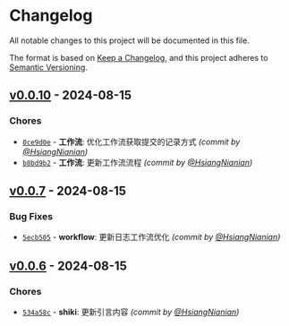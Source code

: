 # Changelog
All notable changes to this project will be documented in this file.

The format is based on [Keep a Changelog](https://keepachangelog.com/en/1.0.0/),
and this project adheres to [Semantic Versioning](https://semver.org/spec/v2.0.0.html).

## [v0.0.10] - 2024-08-15
### Chores
- [`0ce9d0e`](https://github.com/HydroRoll-Team/faq/commit/0ce9d0ec0a712d421e696de3526f12973281f079) - **工作流**: 优化工作流获取提交的记录方式 *(commit by [@HsiangNianian](https://github.com/HsiangNianian))*
- [`b8bd9b2`](https://github.com/HydroRoll-Team/faq/commit/b8bd9b2178cf162517d3534c32109c449615ded2) - **工作流**: 更新工作流流程 *(commit by [@HsiangNianian](https://github.com/HsiangNianian))*


## [v0.0.7] - 2024-08-15
### Bug Fixes
- [`5ecb505`](https://github.com/HydroRoll-Team/faq/commit/5ecb5050b1c8ae746c16432c77df83acd6ded4b3) - **workflow**: 更新日志工作流优化 *(commit by [@HsiangNianian](https://github.com/HsiangNianian))*


## [v0.0.6] - 2024-08-15
### Chores
- [`534a58c`](https://github.com/HydroRoll-Team/faq/commit/534a58ce13a07a1e07860c71ccda0fd4f63791b5) - **shiki**: 更新引言内容 *(commit by [@HsiangNianian](https://github.com/HsiangNianian))*

[v0.0.6]: https://github.com/HydroRoll-Team/faq/compare/v0.0.5...v0.0.6
[v0.0.7]: https://github.com/HydroRoll-Team/faq/compare/v0.0.6...v0.0.7
[v0.0.10]: https://github.com/HydroRoll-Team/faq/compare/v0.0.9...v0.0.10
